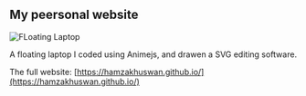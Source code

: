 My peersonal website
--------------------
![FLoating Laptop](./screenshots/laptop.gif "FLoating Laptop")

A floating laptop I coded using Animejs, and drawen a SVG editing software.

The full website: [https://hamzakhuswan.github.io/](https://hamzakhuswan.github.io/)